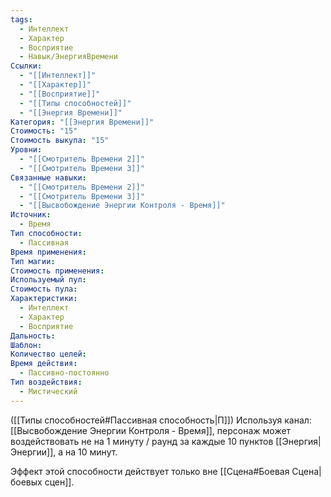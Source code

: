 ```yaml
---
tags:
  - Интеллект
  - Характер
  - Восприятие
  - Навык/ЭнергияВремени
Ссылки:
  - "[[Интеллект]]"
  - "[[Характер]]"
  - "[[Восприятие]]"
  - "[[Типы способностей]]"
  - "[[Энергия Времени]]"
Категория: "[[Энергия Времени]]"
Стоимость: "15"
Стоимость выкупа: "15"
Уровни:
  - "[[Смотритель Времени 2]]"
  - "[[Смотритель Времени 3]]"
Связанные навыки:
  - "[[Смотритель Времени 2]]"
  - "[[Смотритель Времени 3]]"
  - "[[Высвобождение Энергии Контроля - Время]]"
Источник:
  - Время
Тип способности:
  - Пассивная
Время применения: 
Тип магии: 
Стоимость применения: 
Используемый пул: 
Стоимость пула: 
Характеристики:
  - Интеллект
  - Характер
  - Восприятие
Дальность: 
Шаблон: 
Количество целей: 
Время действия:
  - Пассивно-постоянно
Тип воздействия:
  - Мистический
---
```

([[Типы способностей#Пассивная способность|П]]) Используя канал: [[Высвобождение Энергии Контроля - Время]], персонаж может воздействовать не на 1 минуту / раунд за каждые 10 пунктов [[Энергия|Энергии]], а на 10 минут.

Эффект этой способности действует только вне [[Сцена#Боевая Сцена|боевых сцен]]. 